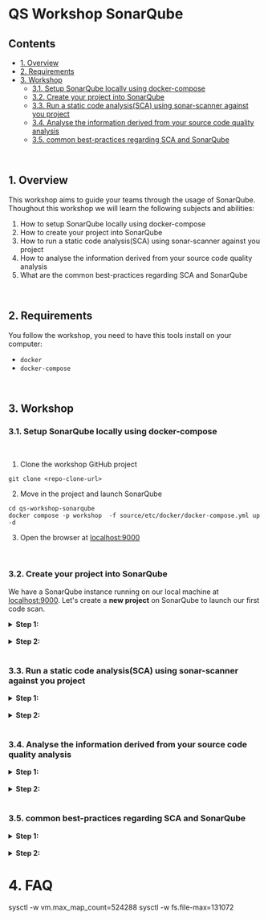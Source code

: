 # QS Workshop SonarQube <!-- omit in toc --> 


## Contents <!-- omit in toc --> 

- [1. Overview](#1-overview)
- [2. Requirements](#2-requirements)
- [3. Workshop](#3-workshop)
  - [3.1. Setup SonarQube locally using docker-compose](#31-setup-sonarqube-locally-using-docker-compose)
  - [3.2. Create your project into SonarQube](#32-create-your-project-into-sonarqube)
  - [3.3. Run a static code analysis(SCA) using sonar-scanner against you project](#33-run-a-static-code-analysissca-using-sonar-scanner-against-you-project)
  - [3.4. Analyse the information derived from your source code quality analysis](#34-analyse-the-information-derived-from-your-source-code-quality-analysis)
  - [3.5. common best-practices regarding SCA and SonarQube](#35-common-best-practices-regarding-sca-and-sonarqube)

<br>

## 1. Overview

This workshop aims to guide your teams through the usage of SonarQube.
Thoughout this workshop we will learn the following subjects and abilities:

1. How to setup SonarQube locally using docker-compose
2. How to create your project into SonarQube
3. How to run a static code analysis(SCA) using sonar-scanner against you project
4. How to analyse the information derived from your source code quality analysis
5. What are the common best-practices regarding SCA and SonarQube

<br>

## 2. Requirements

You follow the workshop, you need to have this tools install on your computer:

* `docker`
* `docker-compose`

<br>

## 3. Workshop

### 3.1. Setup SonarQube locally using docker-compose


<br>

1. Clone the workshop GitHub project</b></summary>

```
git clone <repo-clone-url>
```

2. Move in the project and launch SonarQube

```
cd qs-workshop-sonarqube
docker compose -p workshop  -f source/etc/docker/docker-compose.yml up -d
```

3. Open the browser at [localhost:9000](localhost:9000)


<br>


### 3.2. Create your project into SonarQube

We have a SonarQube instance running on our local machine at [localhost:9000](localhost:9000). 
Let's create a **new project** on SonarQube to launch our first code scan.

<details><summary><b>Step 1: </b></summary>

</details>

<br>

<details><summary><b>Step 2:</b></summary>

</details>


<br>

### 3.3. Run a static code analysis(SCA) using sonar-scanner against you project

<details><summary><b>Step 1: </b></summary>

```
docker run \
    -e SONAR_HOST_URL="http://sonarqube:9000"\
    -e SONAR_LOGIN="<TOKEN>"\
    --net workshop_default\
    --rm -v "$(pwd):/app" \
    -it sonarsource/sonar-scanner-cli -Dsonar.projectKey=sites-ui -Dsonar.sources=/app

```

</details>

<br>

<details><summary><b>Step 2:</b></summary>

</details>

<br>

### 3.4. Analyse the information derived from your source code quality analysis

<details><summary><b>Step 1: </b></summary>

</details>

<br>

<details><summary><b>Step 2:</b></summary>

</details>


<br>

### 3.5. common best-practices regarding SCA and SonarQube

<details><summary><b>Step 1: </b></summary>

</details>

<br>

<details><summary><b>Step 2:</b></summary>

</details>






# 4. FAQ

sysctl -w vm.max_map_count=524288
sysctl -w fs.file-max=131072
